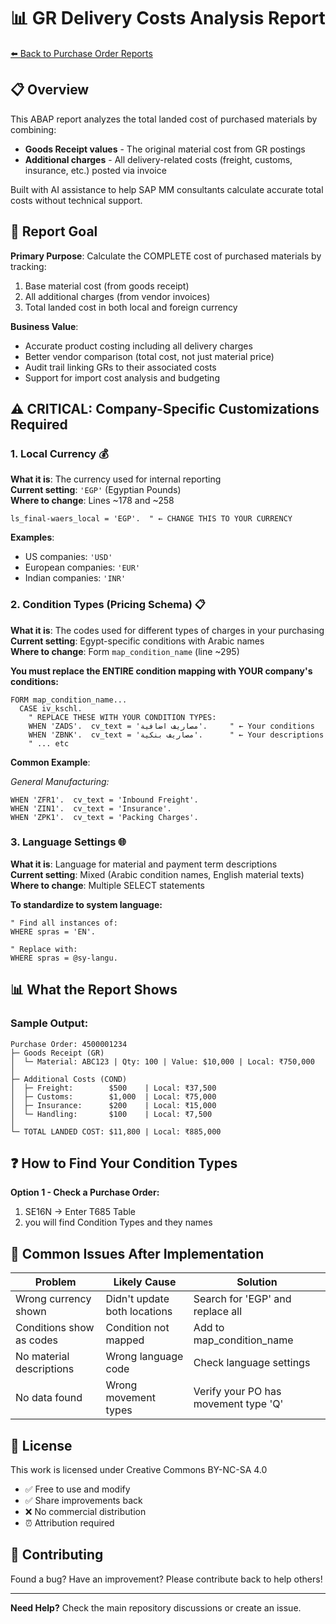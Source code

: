 # 📊 GR Delivery Costs Analysis Report

[⬅️ Back to Purchase Order Reports](../)

## 📋 Overview

This ABAP report analyzes the total landed cost of purchased materials by combining:
- **Goods Receipt values** - The original material cost from GR postings
- **Additional charges** - All delivery-related costs (freight, customs, insurance, etc.) posted via invoice

Built with AI assistance to help SAP MM consultants calculate accurate total costs without technical support.

## 🎯 Report Goal

**Primary Purpose**: Calculate the COMPLETE cost of purchased materials by tracking:
1. Base material cost (from goods receipt)
2. All additional charges (from vendor invoices)
3. Total landed cost in both local and foreign currency

**Business Value**:
- Accurate product costing including all delivery charges
- Better vendor comparison (total cost, not just material price)
- Audit trail linking GRs to their associated costs
- Support for import cost analysis and budgeting

## ⚠️ CRITICAL: Company-Specific Customizations Required

### 1. **Local Currency** 💰
**What it is**: The currency used for internal reporting  
**Current setting**: `'EGP'` (Egyptian Pounds)  
**Where to change**: Lines ~178 and ~258
```abap
ls_final-waers_local = 'EGP'.  " ← CHANGE THIS TO YOUR CURRENCY
```
**Examples**:
- US companies: `'USD'`
- European companies: `'EUR'`
- Indian companies: `'INR'`

### 2. **Condition Types (Pricing Schema)** 📋
**What it is**: The codes used for different types of charges in your purchasing  
**Current setting**: Egypt-specific conditions with Arabic names  
**Where to change**: Form `map_condition_name` (line ~295)

**You must replace the ENTIRE condition mapping with YOUR company's conditions:**
```abap
FORM map_condition_name...
  CASE iv_kschl.
    " REPLACE THESE WITH YOUR CONDITION TYPES:
    WHEN 'ZADS'.  cv_text = 'مصاريف اضافية'.     " ← Your conditions
    WHEN 'ZBNK'.  cv_text = 'مصاريف بنكية'.      " ← Your descriptions
    " ... etc
```

**Common Example**:

*General Manufacturing:*
```abap
WHEN 'ZFR1'.  cv_text = 'Inbound Freight'.
WHEN 'ZIN1'.  cv_text = 'Insurance'.
WHEN 'ZPK1'.  cv_text = 'Packing Charges'.
```

### 3. **Language Settings** 🌐
**What it is**: Language for material and payment term descriptions  
**Current setting**: Mixed (Arabic condition names, English material texts)  
**Where to change**: Multiple SELECT statements

**To standardize to system language:**
```abap
" Find all instances of:
WHERE spras = 'EN'.

" Replace with:
WHERE spras = @sy-langu.
```

## 📊 What the Report Shows

### Sample Output:
```
Purchase Order: 4500001234
├─ Goods Receipt (GR)
│  └─ Material: ABC123 | Qty: 100 | Value: $10,000 | Local: ₹750,000
│
├─ Additional Costs (COND)
│  ├─ Freight:        $500    | Local: ₹37,500
│  ├─ Customs:        $1,000  | Local: ₹75,000
│  ├─ Insurance:      $200    | Local: ₹15,000
│  └─ Handling:       $100    | Local: ₹7,500
│
└─ TOTAL LANDED COST: $11,800 | Local: ₹885,000
```

## ❓ How to Find Your Condition Types

**Option 1 - Check a Purchase Order:**
1. SE16N → Enter T685 Table
2. you will find Condition Types and they names

## 🐛 Common Issues After Implementation

| Problem | Likely Cause | Solution |
|---------|--------------|----------|
| Wrong currency shown | Didn't update both locations | Search for 'EGP' and replace all |
| Conditions show as codes | Condition not mapped | Add to map_condition_name |
| No material descriptions | Wrong language code | Check language settings |
| No data found | Wrong movement types | Verify your PO has movement type 'Q' |

## 📄 License

This work is licensed under Creative Commons BY-NC-SA 4.0
- ✅ Free to use and modify
- ✅ Share improvements back
- ❌ No commercial distribution
- ⏰ Attribution required

## 🤝 Contributing

Found a bug? Have an improvement? Please contribute back to help others!

---

**Need Help?** Check the main repository discussions or create an issue.
